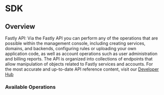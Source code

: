 # SDK


## Overview

Fastly API: Via the Fastly API you can perform any of the operations that are possible within the management console,  including creating services, domains, and backends, configuring rules or uploading your own application code, as well as account operations such as user administration and billing reports.
The API is organized into collections of endpoints that allow manipulation of objects related to Fastly services and accounts.
For the most accurate and up-to-date API reference content, visit our [Developer Hub](https://developer.fastly.com/reference/api/)


### Available Operations

